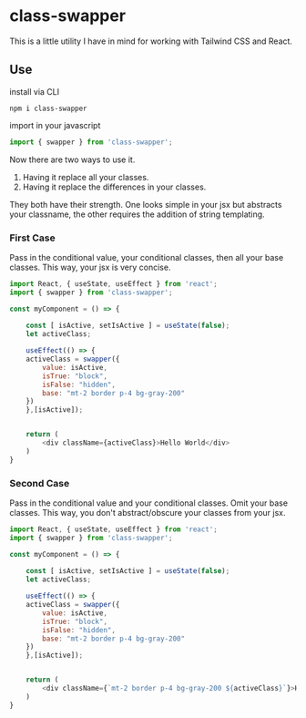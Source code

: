 # class-swapper
This is a little utility I have in mind for working with Tailwind CSS and React.

## Use

install via CLI

`npm i class-swapper`

import in your javascript

```javascript
import { swapper } from 'class-swapper';
```

Now there are two ways to use it.

1. Having it replace all your classes.
2. Having it replace the differences in your classes.
   
They both have their strength. One looks simple in your jsx but abstracts your classname, the other requires the addition of string templating.

### First Case

Pass in the conditional value, your conditional classes, then all your base classes. This way, your jsx is very concise.

```javascript
import React, { useState, useEffect } from 'react';
import { swapper } from 'class-swapper';

const myComponent = () => {
    
    const [ isActive, setIsActive ] = useState(false);
    let activeClass;

    useEffect(() => {
    activeClass = swapper({
        value: isActive,
        isTrue: "block",
        isFalse: "hidden",
        base: "mt-2 border p-4 bg-gray-200"
    })
    },[isActive]);


    return (
        <div className={activeClass}>Hello World</div>
    )
}

```

### Second Case

Pass in the conditional value and your conditional classes. Omit your base classes. This way, you don't abstract/obscure your classes from your jsx.

```javascript
import React, { useState, useEffect } from 'react';
import { swapper } from 'class-swapper';

const myComponent = () => {
    
    const [ isActive, setIsActive ] = useState(false);
    let activeClass;

    useEffect(() => {
    activeClass = swapper({
        value: isActive,
        isTrue: "block",
        isFalse: "hidden",
        base: "mt-2 border p-4 bg-gray-200"
    })
    },[isActive]);


    return (
        <div className={`mt-2 border p-4 bg-gray-200 ${activeClass}`}>Hello World</div>
    )
}

```

